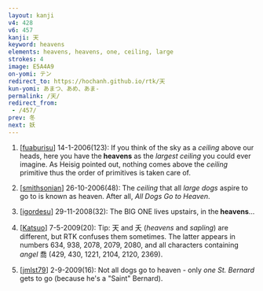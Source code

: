 ```yaml
---
layout: kanji
v4: 428
v6: 457
kanji: 天
keyword: heavens
elements: heavens, heavens, one, ceiling, large
strokes: 4
image: E5A4A9
on-yomi: テン
redirect_to: https://hochanh.github.io/rtk/天
kun-yomi: あまつ、あめ、あま-
permalink: /天/
redirect_from:
 - /457/
prev: 冬
next: 妖
---
```


1) [<a href="http://kanji.koohii.com/profile/fuaburisu">fuaburisu</a>] 14-1-2006(123): If you think of the sky as a <em>ceiling</em> above our heads, here you have the<strong> heavens</strong> as the <em>largest ceiling</em> you could ever imagine. As Heisig pointed out, nothing comes above the <em>ceiling</em> primitive thus the order of primitives is taken care of.

2) [<a href="http://kanji.koohii.com/profile/smithsonian">smithsonian</a>] 26-10-2006(48): The <em>ceiling</em> that all <em>large dogs</em> aspire to go to is known as heaven. After all, <em>All Dogs Go to Heaven</em>.

3) [<a href="http://kanji.koohii.com/profile/igordesu">igordesu</a>] 29-11-2008(32): The BIG ONE lives upstairs, in the<strong> heavens</strong>...

4) [<a href="http://kanji.koohii.com/profile/Katsuo">Katsuo</a>] 7-5-2009(20): Tip: 天 and 夭 (<em>heavens</em> and <em>sapling</em>) are different, but RTK confuses them sometimes. The latter appears in numbers 634, 938, 2078, 2079, 2080, and all characters containing <em>angel</em> 喬 (429, 430, 1221, 2104, 2120, 2369).

5) [<a href="http://kanji.koohii.com/profile/jmlst79">jmlst79</a>] 2-9-2009(16): Not all dogs go to heaven - only <em>one</em> <em>St. Bernard</em> gets to go (because he&#039;s a &quot;Saint&quot; Bernard).

